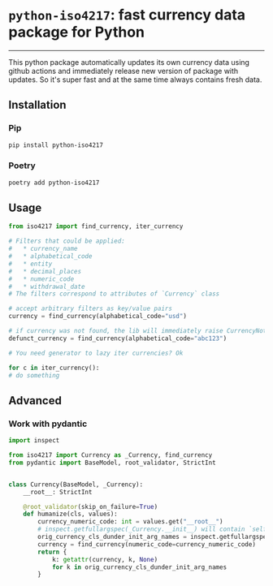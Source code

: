 # `python-iso4217`: fast currency data package for Python

---

This python package automatically updates its own
currency data using github actions and immediately release
new version of package with updates. So it's super fast and at the same time always contains fresh data.

## Installation

### Pip

```bash
pip install python-iso4217
```

### Poetry

```bash
poetry add python-iso4217
```

## Usage

```python
from iso4217 import find_currency, iter_currency

# Filters that could be applied:
#   * currency_name
#   * alphabetical_code
#   * entity
#   * decimal_places
#   * numeric_code
#   * withdrawal_date
# The filters correspond to attributes of `Currency` class

# accept arbitrary filters as key/value pairs
currency = find_currency(alphabetical_code="usd")

# if currency was not found, the lib will immediately raise CurrencyNotFoundError
defunct_currency = find_currency(alphabetical_code="abc123")

# You need generator to lazy iter currencies? Ok

for c in iter_currency():
# do something
```

## Advanced


### Work with pydantic

```python
import inspect

from iso4217 import Currency as _Currency, find_currency
from pydantic import BaseModel, root_validator, StrictInt


class Currency(BaseModel, _Currency):
    __root__: StrictInt

    @root_validator(skip_on_failure=True)
    def humanize(cls, values):
        currency_numeric_code: int = values.get("__root__")
        # inspect.getfullargspec(_Currency.__init__) will contain `self`, so we cut it off
        orig_currency_cls_dunder_init_arg_names = inspect.getfullargspec(_Currency.__init__).args[1:]
        currency = find_currency(numeric_code=currency_numeric_code)
        return {
            k: getattr(currency, k, None)
            for k in orig_currency_cls_dunder_init_arg_names
        }
```